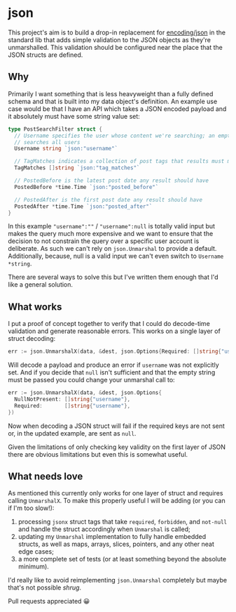 # json

This project's aim is to build a drop-in replacement for [encoding/json][json-lib]
in the standard lib that adds simple validation to the JSON objects as they're
unmarshalled. This validation should be configured near the place that the JSON
structs are defined.

[json-lib]: https://golang.org/pkg/encoding/json/

## Why

Primarily I want something that is less heavyweight than a fully defined schema
and that is built into my data object's definition. An example use case would be
that I have an API which takes a JSON encoded payload and it absolutely must have
some string value set:

```go
type PostSearchFilter struct {
  // Username specifies the user whose content we're searching; an empty string
  // searches all users
  Username string `json:"username"`

  // TagMatches indicates a collection of post tags that results must match
  TagMatches []string `json:"tag_matches"`

  // PostedBefore is the latest post date any result should have
  PostedBefore *time.Time `json:"posted_before"`

  // PostedAfter is the first post date any result should have
  PostedAfter *time.Time `json:"posted_after"`
}
```

In this example `"username":""` / `"username":null` is totally valid input but
makes the query much more expensive and we want to ensure that the decision to
not constrain the query over a specific user account is deliberate. As such we
can't rely on `json.Unmarshal` to provide a default. Additionally, because,
null is a valid input we can't even switch to `Username *string`.

There are several ways to solve this but I've written them enough that I'd like
a general solution.

## What works
I put a proof of concept together to verify that I could do decode-time
validation and generate reasonable errors. This works on a single layer of
struct decoding:

```go
err := json.UnmarshalX(data, &dest, json.Options{Required: []string{"username"}})
```

Will decode a payload and produce an error if `username` was not explicitly set.
And if you decide that `null` isn't sufficient and that the empty string must be
passed you could change your unmarshal call to:

```go
err := json.UnmarshalX(data, &dest, json.Options{
  NullNotPresent: []string{"username"},
  Required:       []string{"username"},
})
```

Now when decoding a JSON struct will fail if the required keys are not sent
or, in the updated example, are sent as `null`.

Given the limitations of only checking key validity on the first layer of
JSON there are obvious limitations but even this is somewhat useful.

## What needs love

As mentioned this currently only works for one layer of struct and requires
calling `UnmarshalX`. To make this properly useful I will be adding (or you
can if I'm too slow!):

1. processing `jsonx` struct tags that take `required`, `forbidden`, and
   `not-null` and handle the struct accordingly when `Unmarshal` is called;
2. updating my `Unmarshal` implementation to fully handle embedded structs,
   as well as maps, arrays, slices, pointers, and any other neat edge cases;
3. a more complete set of tests (or at least something beyond the absolute
   minimum).
   
I'd really like to avoid reimplementing `json.Unmarshal` completely but maybe
that's not possible _shrug_.

Pull requests appreciated :grinning:
